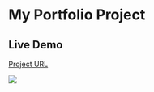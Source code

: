 # My Portfolio Project

## Live Demo
[Project URL](https://elged194.github.io/Portfolio-HusseinSadiqElged/)

<img src="https://res.cloudinary.com/dyxoy6dpx/image/upload/v1724573452/E-Commerce/Screenshot_2024-08-25_093519_juzplk.png"  />
